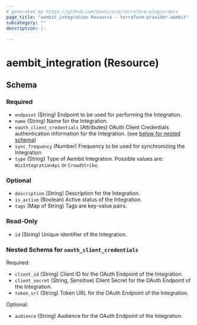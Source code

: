 ```yaml
---
# generated by https://github.com/hashicorp/terraform-plugin-docs
page_title: "aembit_integration Resource - terraform-provider-aembit"
subcategory: ""
description: |-
  
---
```


# aembit_integration (Resource)





<!-- schema generated by tfplugindocs -->
## Schema

### Required

- `endpoint` (String) Endpoint to be used for performing the Integration.
- `name` (String) Name for the Integration.
- `oauth_client_credentials` (Attributes) OAuth Client Credentials authentication information for the Integration. (see [below for nested schema](#nestedatt--oauth_client_credentials))
- `sync_frequency` (Number) Frequency to be used for synchronizing the Integration.
- `type` (String) Type of Aembit Integration. Possible values are: `WizIntegrationApi` or `CrowdStrike`.

### Optional

- `description` (String) Description for the Integration.
- `is_active` (Boolean) Active status of the Integration.
- `tags` (Map of String) Tags are key-value pairs.

### Read-Only

- `id` (String) Unique identifier of the Integration.

<a id="nestedatt--oauth_client_credentials"></a>
### Nested Schema for `oauth_client_credentials`

Required:

- `client_id` (String) Client ID for the OAuth Endpoint of the Integration.
- `client_secret` (String, Sensitive) Client Secret for the OAuth Endpoint of the Integration.
- `token_url` (String) Token URL for the OAuth Endpoint of the Integration.

Optional:

- `audience` (String) Audience for the OAuth Endpoint of the Integration.
